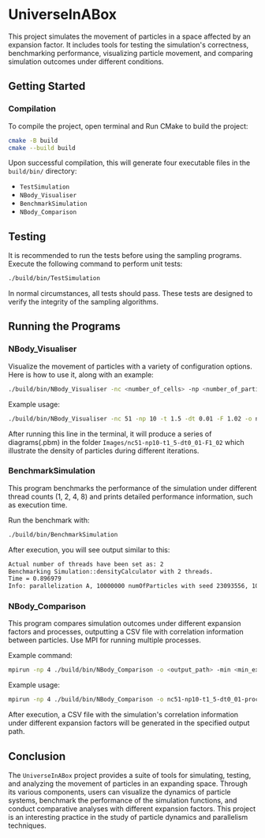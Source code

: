 # UniverseInABox

This project simulates the movement of particles in a space affected by an expansion factor. It includes tools for testing the simulation's correctness, benchmarking performance, visualizing particle movement, and comparing simulation outcomes under different conditions.

## Getting Started

### Compilation

To compile the project, open terminal and Run CMake to build the project:  

```bash  
cmake -B build  
cmake --build build  
```

Upon successful compilation, this will generate four executable files in the `build/bin/` directory:  

- `TestSimulation`  
- `NBody_Visualiser`
- `BenchmarkSimulation`
- `NBody_Comparison`  

## Testing  

It is recommended to run the tests before using the sampling programs. Execute the following command to perform unit tests:  

```bash  
./build/bin/TestSimulation
```

In normal circumstances, all tests should pass. These tests are designed to verify the integrity of the sampling algorithms.  

## Running the Programs  

### NBody_Visualiser

Visualize the movement of particles with a variety of configuration options. Here is how to use it, along with an example:

```bash  
./build/bin/NBody_Visualiser -nc <number_of_cells> -np <number_of_particles_per_cell> -t <total_time> -dt <time_step> -F <expansion_factor> -o <output_folder> -s <random_seed>
```

Example usage:  

```bash  
./build/bin/NBody_Visualiser -nc 51 -np 10 -t 1.5 -dt 0.01 -F 1.02 -o nc51-np10-t1_5-dt0_01-F1_02 -s 23093556
```

After running this line in the terminal, it will produce a series of diagrams(.pbm) in the folder `Images/nc51-np10-t1_5-dt0_01-F1_02` which illustrate the density of particles during different iterations.

### BenchmarkSimulation

This program benchmarks the performance of the simulation under different thread counts (1, 2, 4, 8) and prints detailed performance information, such as execution time.

Run the benchmark with:  

```bash  
./build/bin/BenchmarkSimulation
```

After execution, you will see output similar to this:  

```bash  
Actual number of threads have been set as: 2
Benchmarking Simulation::densityCalculator with 2 threads.
Time = 0.896979
Info: parallelization A, 10000000 numOfParticles with seed 23093556, 101 cells wide the box
```

### NBody_Comparison

This program compares simulation outcomes under different expansion factors and processes, outputting a CSV file with correlation information between particles. Use MPI for running multiple processes.

Example command:  

```bash  
mpirun -np 4 ./build/bin/NBody_Comparison -o <output_path> -min <min_expansion_factor> -max <max_expansion_factor>
```

Example usage:

```bash  
mpirun -np 4 ./build/bin/NBody_Comparison -o nc51-np10-t1_5-dt0_01-process4 -min 1.00 -max 1.06
```

After execution, a CSV file with the simulation's correlation information under different expansion factors will be generated in the specified output path.  

## Conclusion

The `UniverseInABox` project provides a suite of tools for simulating, testing, and analyzing the movement of particles in an expanding space. Through its various components, users can visualize the dynamics of particle systems, benchmark the performance of the simulation functions, and conduct comparative analyses with different expansion factors. This project is an interesting practice in the study of particle dynamics and parallelism techniques.  
